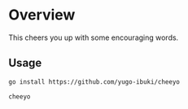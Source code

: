 # Overview

This cheers you up with some encouraging words.

## Usage

```bash
go install https://github.com/yugo-ibuki/cheeyo
```

```bash
cheeyo
```
